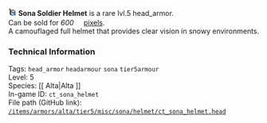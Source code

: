 ![ ](https://raw.githubusercontent.com/Ceterai/Enternia/main/items/armors/alta/tier5/misc/sona/helmet/icon.png) **Sona Soldier Helmet** is a rare lvl.5 head_armor.  
Can be sold for *600* <img src="https://starbounder.org/mediawiki/images/2/21/Pixel.png" width="12" height="16"/> [pixels](https://starbounder.org/Pixel).  
A camouflaged full helmet that provides clear vision in snowy environments.

### Technical Information

Tags: `head_armor` `headarmour` `sona` `tier5armour`  
Level: 5  
Species: [[ Alta|Alta ]]  
In-game ID: `ct_sona_helmet`  
File path (GitHub link): [`/items/armors/alta/tier5/misc/sona/helmet/ct_sona_helmet.head`](https://github.com/Ceterai/Enternia/blob/main/items/armors/alta/tier5/misc/sona/helmet/ct_sona_helmet.head)
